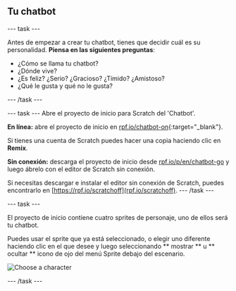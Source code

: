## Tu chatbot

\--- task \---

Antes de empezar a crear tu chatbot, tienes que decidir cuál es su personalidad. **Piensa en las siguientes preguntas**:

+ ¿Cómo se llama tu chatbot?
+ ¿Dónde vive?
+ ¿Es feliz? ¿Serio? ¿Gracioso? ¿Tímido? ¿Amistoso?
+ ¿Qué le gusta y qué no le gusta?

\--- /task \---

\--- task \--- Abre el proyecto de inicio para Scratch del 'Chatbot'.

**En línea:** abre el proyecto de inicio en [rpf.io/chatbot-on](http://rpf.io/chatbot-on){:target="_blank"}.

Si tienes una cuenta de Scratch puedes hacer una copia haciendo clic en **Remix**.

**Sin conexión:** descarga el proyecto de inicio desde [rpf.io/p/en/chatbot-go](http://rpf.io/p/en/chatbot-go) y luego ábrelo con el editor de Scratch sin conexión.

Si necesitas descargar e instalar el editor sin conexión de Scratch, puedes encontrarlo en [https://rpf.io/scratchoff](rpf.io/scratchoff). \--- /task \---

\--- task \---

El proyecto de inicio contiene cuatro sprites de personaje, uno de ellos será tu chatbot.

Puedes usar el sprite que ya está seleccionado, o elegir uno diferente haciendo clic en el que desee y luego seleccionando ** mostrar ** u ** ocultar ** icono de ojo del menú Sprite debajo del escenario.

![Choose a character](images/chatbot-characters.png)

\--- /task \---